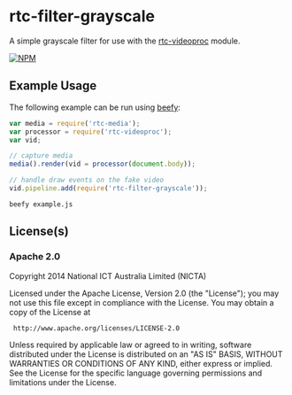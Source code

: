 # rtc-filter-grayscale

A simple grayscale filter for use with the
[rtc-videoproc](https://github.com/rtc-io/rtc-videoproc) module.


[![NPM](https://nodei.co/npm/rtc-filter-grayscale.png)](https://nodei.co/npm/rtc-filter-grayscale/)


## Example Usage

The following example can be run using
[beefy](https://github.com/chrisdickinson/beefy):

```js
var media = require('rtc-media');
var processor = require('rtc-videoproc');
var vid;

// capture media
media().render(vid = processor(document.body));

// handle draw events on the fake video
vid.pipeline.add(require('rtc-filter-grayscale'));
```

```
beefy example.js
```

## License(s)

### Apache 2.0

Copyright 2014 National ICT Australia Limited (NICTA)

   Licensed under the Apache License, Version 2.0 (the "License");
   you may not use this file except in compliance with the License.
   You may obtain a copy of the License at

     http://www.apache.org/licenses/LICENSE-2.0

   Unless required by applicable law or agreed to in writing, software
   distributed under the License is distributed on an "AS IS" BASIS,
   WITHOUT WARRANTIES OR CONDITIONS OF ANY KIND, either express or implied.
   See the License for the specific language governing permissions and
   limitations under the License.
